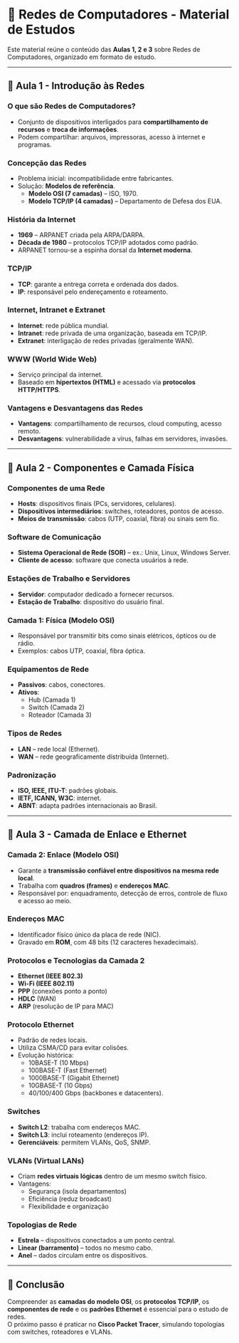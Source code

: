 # 📘 Redes de Computadores - Material de Estudos

Este material reúne o conteúdo das **Aulas 1, 2 e 3** sobre Redes de Computadores, organizado em formato de estudo.

---

## 🔹 Aula 1 - Introdução às Redes

### O que são Redes de Computadores?
- Conjunto de dispositivos interligados para **compartilhamento de recursos** e **troca de informações**.
- Podem compartilhar: arquivos, impressoras, acesso à internet e programas.

### Concepção das Redes
- Problema inicial: incompatibilidade entre fabricantes.
- Solução: **Modelos de referência**.
  - **Modelo OSI (7 camadas)** – ISO, 1970.
  - **Modelo TCP/IP (4 camadas)** – Departamento de Defesa dos EUA.

### História da Internet
- **1969** – ARPANET criada pela ARPA/DARPA.
- **Década de 1980** – protocolos TCP/IP adotados como padrão.
- ARPANET tornou-se a espinha dorsal da **Internet moderna**.

### TCP/IP
- **TCP**: garante a entrega correta e ordenada dos dados.
- **IP**: responsável pelo endereçamento e roteamento.

### Internet, Intranet e Extranet
- **Internet**: rede pública mundial.
- **Intranet**: rede privada de uma organização, baseada em TCP/IP.
- **Extranet**: interligação de redes privadas (geralmente WAN).

### WWW (World Wide Web)
- Serviço principal da internet.
- Baseado em **hipertextos (HTML)** e acessado via **protocolos HTTP/HTTPS**.

### Vantagens e Desvantagens das Redes
- **Vantagens**: compartilhamento de recursos, cloud computing, acesso remoto.
- **Desvantagens**: vulnerabilidade a vírus, falhas em servidores, invasões.

---

## 🔹 Aula 2 - Componentes e Camada Física

### Componentes de uma Rede
- **Hosts**: dispositivos finais (PCs, servidores, celulares).
- **Dispositivos intermediários**: switches, roteadores, pontos de acesso.
- **Meios de transmissão**: cabos (UTP, coaxial, fibra) ou sinais sem fio.

### Software de Comunicação
- **Sistema Operacional de Rede (SOR)** – ex.: Unix, Linux, Windows Server.
- **Cliente de acesso**: software que conecta usuários à rede.

### Estações de Trabalho e Servidores
- **Servidor**: computador dedicado a fornecer recursos.
- **Estação de Trabalho**: dispositivo do usuário final.

### Camada 1: Física (Modelo OSI)
- Responsável por transmitir bits como sinais elétricos, ópticos ou de rádio.
- Exemplos: cabos UTP, coaxial, fibra óptica.

### Equipamentos de Rede
- **Passivos**: cabos, conectores.
- **Ativos**:
  - Hub (Camada 1)
  - Switch (Camada 2)
  - Roteador (Camada 3)

### Tipos de Redes
- **LAN** – rede local (Ethernet).
- **WAN** – rede geograficamente distribuída (Internet).

### Padronização
- **ISO, IEEE, ITU-T**: padrões globais.
- **IETF, ICANN, W3C**: internet.
- **ABNT**: adapta padrões internacionais ao Brasil.

---

## 🔹 Aula 3 - Camada de Enlace e Ethernet

### Camada 2: Enlace (Modelo OSI)
- Garante a **transmissão confiável entre dispositivos na mesma rede local**.
- Trabalha com **quadros (frames)** e **endereços MAC**.
- Responsável por: enquadramento, detecção de erros, controle de fluxo e acesso ao meio.

### Endereços MAC
- Identificador físico único da placa de rede (NIC).
- Gravado em **ROM**, com 48 bits (12 caracteres hexadecimais).

### Protocolos e Tecnologias da Camada 2
- **Ethernet (IEEE 802.3)**
- **Wi-Fi (IEEE 802.11)**
- **PPP** (conexões ponto a ponto)
- **HDLC** (WAN)
- **ARP** (resolução de IP para MAC)

### Protocolo Ethernet
- Padrão de redes locais.
- Utiliza CSMA/CD para evitar colisões.
- Evolução histórica:
  - 10BASE-T (10 Mbps)
  - 100BASE-T (Fast Ethernet)
  - 1000BASE-T (Gigabit Ethernet)
  - 10GBASE-T (10 Gbps)
  - 40/100/400 Gbps (backbones e datacenters).

### Switches
- **Switch L2**: trabalha com endereços MAC.
- **Switch L3**: inclui roteamento (endereços IP).
- **Gerenciáveis**: permitem VLANs, QoS, SNMP.

### VLANs (Virtual LANs)
- Criam **redes virtuais lógicas** dentro de um mesmo switch físico.
- Vantagens:
  - Segurança (isola departamentos)
  - Eficiência (reduz broadcast)
  - Flexibilidade e organização

### Topologias de Rede
- **Estrela** – dispositivos conectados a um ponto central.
- **Linear (barramento)** – todos no mesmo cabo.
- **Anel** – dados circulam entre os dispositivos.

---

## 📌 Conclusão
Compreender as **camadas do modelo OSI**, os **protocolos TCP/IP**, os **componentes de rede** e os **padrões Ethernet** é essencial para o estudo de redes.  
O próximo passo é praticar no **Cisco Packet Tracer**, simulando topologias com switches, roteadores e VLANs.
